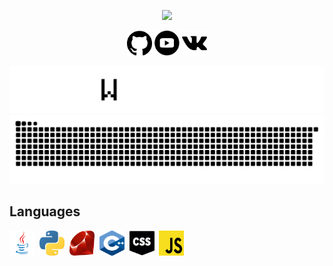 <p align="center"><img src="https://github.com/BasketReally/BasketReally/blob/main/data/basketlogo.jpeg" width="100"/></p>
<p align="center">
<a href="https://github.com/BasketReally"><img src="https://github.com/BasketReally/BasketReally/blob/main/data/github.png" width="40" alt="github badge"></a>
<a href="https://www.youtube.com/channel/UC2tdu_Fu8cv_ml3vu1yzglQ"><img src="https://github.com/BasketReally/BasketReally/blob/main/data/youtubelogo.png" width="40" height="40" alt="github badge"></a>
<a href="https://vk.com/basketr"><img src="https://github.com/BasketReally/BasketReally/blob/main/data/vk.png" width="40" height="40" alt="github badge"></a>

  
  
  
  
  
![header](https://github.com/BasketReally/BasketReally/blob/main/data/welcomeheader.gif)
![header](https://github.com/BasketReally/BasketReally/blob/main/data/github-contribution-grid-snake.svg)

<h2>Languages</h2>

<img src="https://github.com/BasketReally/BasketReally/blob/main/data/Javac.png" title="Java" alt="Java" width="40" height="40"/>&nbsp;
<img src="https://github.com/BasketReally/BasketReally/blob/main/data/Python.png" title="Python" alt="Python" width="40" height="40"/>&nbsp;
<img src="https://github.com/BasketReally/BasketReally/blob/main/data/Ruby.png" title="Ruby" alt="Ruby" width="40" height="40"/>&nbsp;
<img src="https://github.com/BasketReally/BasketReally/blob/main/data/c%2B%2B.png" title="c++" alt="c++" width="40" height="40"/>&nbsp;
<img src="https://github.com/BasketReally/BasketReally/blob/main/data/css.png" title="css" alt="css" width="40" height="40"/>&nbsp;
<img src="https://github.com/BasketReally/BasketReally/blob/main/data/js.png" title="js" alt="js" width="40" height="40"/>&nbsp;
